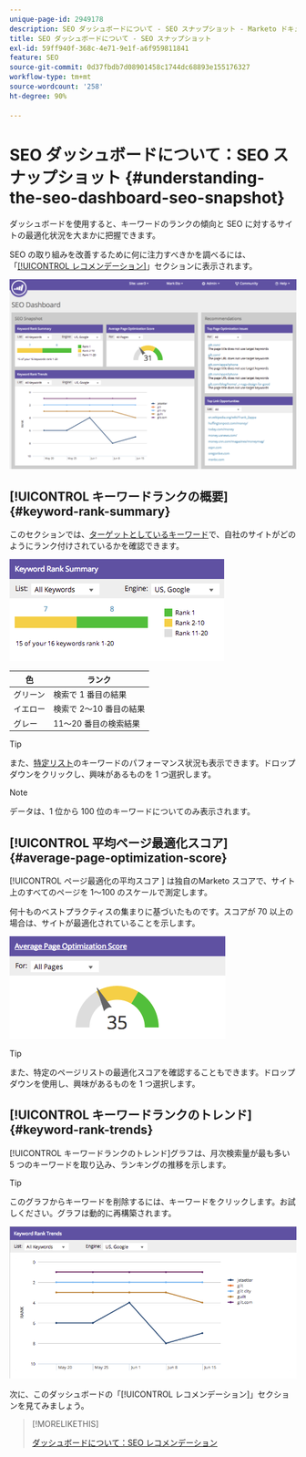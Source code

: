 ```yaml
---
unique-page-id: 2949178
description: SEO ダッシュボードについて - SEO スナップショット - Marketo ドキュメント - 製品ドキュメント
title: SEO ダッシュボードについて - SEO スナップショット
exl-id: 59ff940f-368c-4e71-9e1f-a6f959811841
feature: SEO
source-git-commit: 0d37fbdb7d08901458c1744dc68893e155176327
workflow-type: tm+mt
source-wordcount: '258'
ht-degree: 90%

---
```


# SEO ダッシュボードについて：SEO スナップショット {#understanding-the-seo-dashboard-seo-snapshot}

ダッシュボードを使用すると、キーワードのランクの傾向と SEO に対するサイトの最適化状況を大まかに把握できます。

SEO の取り組みを改善するために何に注力すべきかを調べるには、「[[!UICONTROL レコメンデーション]](/help/marketo/product-docs/additional-apps/seo/understanding-seo/understanding-the-seo-dashboard-seo-recommendations.md)」セクションに表示されます。

![](assets/image2014-9-17-21-3a32-3a22.png)

## [!UICONTROL キーワードランクの概要] {#keyword-rank-summary}

このセクションでは、[ターゲットとしているキーワード](/help/marketo/product-docs/additional-apps/seo/keywords/seo-add-keywords.md)で、自社のサイトがどのようにランク付けされているかを確認できます。

![](assets/image2014-9-17-21-3a34-3a5.png)

| 色 | ランク |
|---|---|
| グリーン | 検索で 1 番目の結果 |
| イエロー | 検索で 2～10 番目の結果 |
| グレー | 11～20 番目の検索結果 |

>[!TIP]
>
>また、[特定リスト](/help/marketo/product-docs/additional-apps/seo/keywords/seo-add-remove-keywords-from-a-list.md)のキーワードのパフォーマンス状況も表示できます。ドロップダウンをクリックし、興味があるものを 1 つ選択します。

>[!NOTE]
>
>データは、1 位から 100 位のキーワードについてのみ表示されます。

## [!UICONTROL 平均ページ最適化スコア] {#average-page-optimization-score}

[!UICONTROL  ページ最適化の平均スコア ] は独自のMarketo スコアで、サイト上のすべてのページを 1～100 のスケールで測定します。

何十ものベストプラクティスの集まりに基づいたものです。スコアが 70 以上の場合は、サイトが最適化されていることを示します。

![](assets/image2014-9-17-21-3a35-3a55.png)

>[!TIP]
>
>また、特定のページリストの最適化スコアを確認することもできます。ドロップダウンを使用し、興味があるものを 1 つ選択します。

## [!UICONTROL キーワードランクのトレンド] {#keyword-rank-trends}

[!UICONTROL キーワードランクのトレンド]グラフは、月次検索量が最も多い 5 つのキーワードを取り込み、ランキングの推移を示します。

>[!TIP]
>
>このグラフからキーワードを削除するには、キーワードをクリックします。お試しください。グラフは動的に再構築されます。

![](assets/image2014-9-17-21-3a37-3a1.png)

次に、このダッシュボードの「[!UICONTROL レコメンデーション]」セクションを見てみましょう。

>[!MORELIKETHIS]
>
>[ダッシュボードについて：SEO レコメンデーション](/help/marketo/product-docs/additional-apps/seo/understanding-seo/understanding-the-seo-dashboard-seo-recommendations.md)
